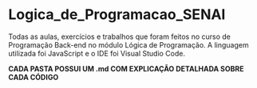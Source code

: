 # Logica_de_Programacao_SENAI
 Todas as aulas, exercícios e trabalhos que foram feitos no curso de Programação Back-end no módulo Lógica de Programação. A linguagem utilizada foi JavaScript e o  IDE foi Visual Studio Code.

**CADA PASTA POSSUI UM .md COM EXPLICAÇÃO DETALHADA SOBRE CADA CÓDIGO**
